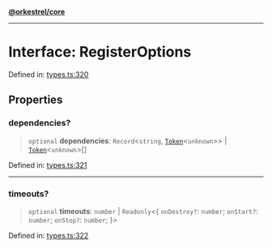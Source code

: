 [**@orkestrel/core**](../index.md)

***

# Interface: RegisterOptions

Defined in: [types.ts:320](https://github.com/orkestrel/core/blob/076093e61b67cd3d4198b173439f047ddbc97abc/src/types.ts#L320)

## Properties

### dependencies?

> `optional` **dependencies**: `Record`\<`string`, [`Token`](../type-aliases/Token.md)\<`unknown`\>\> \| [`Token`](../type-aliases/Token.md)\<`unknown`\>[]

Defined in: [types.ts:321](https://github.com/orkestrel/core/blob/076093e61b67cd3d4198b173439f047ddbc97abc/src/types.ts#L321)

***

### timeouts?

> `optional` **timeouts**: `number` \| `Readonly`\<\{ `onDestroy?`: `number`; `onStart?`: `number`; `onStop?`: `number`; \}\>

Defined in: [types.ts:322](https://github.com/orkestrel/core/blob/076093e61b67cd3d4198b173439f047ddbc97abc/src/types.ts#L322)
